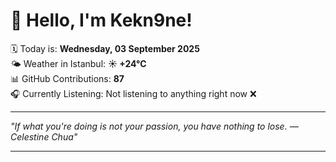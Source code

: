 # 👋 Hello, I'm Kekn9ne!

🗓️ Today is: **Wednesday, 03 September 2025**  
🌤️ Weather in Istanbul: **☀️   +24°C**  
📊 GitHub Contributions: **87**  
🎧 Currently Listening: Not listening to anything right now ❌

---

_"If what you're doing is not your passion, you have nothing to lose. — *Celestine Chua*"_

---
